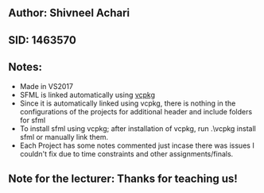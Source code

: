 ## Author: Shivneel Achari
## SID: 1463570
## Notes:
 - Made in VS2017
 - SFML is linked automatically using [vcpkg](https://github.com/Microsoft/vcpkg)
 - Since it is automatically linked using vcpkg, there is nothing in the configurations of the projects for additional header and include folders for sfml
 - To install sfml using vcpkg; after installation of vcpkg, run .\vcpkg install sfml or manually link them.
 - Each Project has some notes commented just incase there was issues I couldn't fix due to time constraints and other assignments/finals.

## Note for the lecturer: Thanks for teaching us!